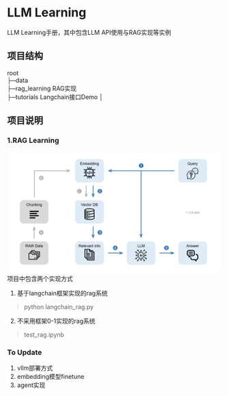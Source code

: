 # LLM Learning
LLM Learning手册，其中包含LLM API使用与RAG实现等实例

## 项目结构
root  
├─data   
├─rag_learning    RAG实现  
├─tutorials       Langchain接口Demo
│  

## 项目说明
### 1.RAG Learning 
![rag流程](./imgs/rag_process.jpg)
项目中包含两个实现方式
1. 基于langchain框架实现的rag系统
>  python langchain_rag.py
2. 不采用框架0-1实现的rag系统
> test_rag.ipynb


### To Update
1. vllm部署方式
2. embedding模型finetune
3. agent实现



